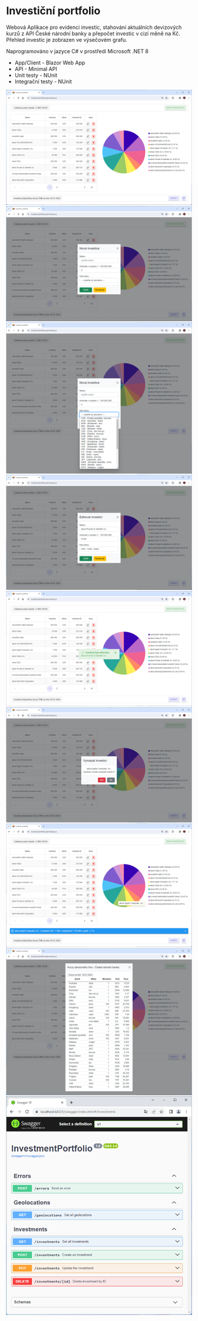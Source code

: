 # Investiční portfolio

Webová Aplikace pro evidenci investic, stahování aktuálních devizových kurzů z API České národní banky a přepočet investic v cizí měně na Kč. Přehled investic je zobrazen ve výsečovém grafu.

Naprogramováno v jazyce C# v prostředí Microsoft .NET 8 

- App/Client - Blazor Web App 
- API - Minimal API
- Unit testy - NUnit
- Integrační testy - NUnit

![Screenshot](InvestmentPortfolio_1.png)
![Screenshot](InvestmentPortfolio_2.png)
![Screenshot](InvestmentPortfolio_3.png)
![Screenshot](InvestmentPortfolio_4.png)
![Screenshot](InvestmentPortfolio_5.png)
![Screenshot](InvestmentPortfolio_6.png)
![Screenshot](InvestmentPortfolio_7.png)
![Screenshot](InvestmentPortfolio_8.png)
![Screenshot](InvestmentPortfolio_9.png)
